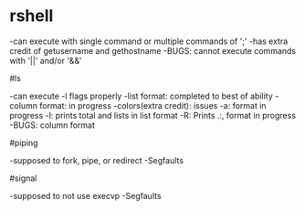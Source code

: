 # rshell

-can execute with single command or multiple commands of ';'
-has extra credit of getusername and gethostname
-BUGS: cannot execute commands with '||' and/or '&&'


#ls

-can execute -l flags properly
-list format: completed to best of ability
-column format: in progress
-colors(extra credit): issues
-a: format in progress
-l: prints total and lists in list format
-R: Prints .:, format in progress
-BUGS: column format


#piping

-supposed to fork, pipe, or redirect
-Segfaults


#signal

-supposed to not use execvp
-Segfaults


